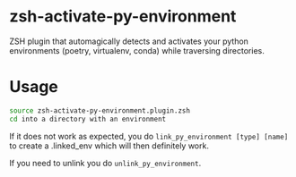 # zsh-activate-py-environment
ZSH plugin that automagically detects and activates your python environments (poetry, virtualenv, conda) while traversing directories.

# Usage
```bash
source zsh-activate-py-environment.plugin.zsh
cd into a directory with an environment
```

If it does not work as expected, you do `link_py_environment [type] [name]` to create a .linked_env which will then definitely work.

If you need to unlink you do `unlink_py_environment`.

